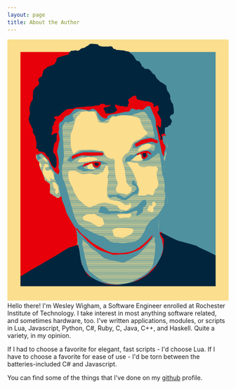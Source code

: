 ```yaml
---
layout: page
title: About the Author
---
```


<img class="mugshot" src="/public/img/stylized.png" title="Low Quality Face">
Hello there! I'm Wesley Wigham, a Software Engineer enrolled at Rochester Institute of Technology. I take interest in most anything software related, and sometimes hardware, too. I've written applications, modules, or scripts in Lua, Javascript, Python, C#, Ruby, C, Java, C++, and Haskell. Quite a variety, in my opinion. 

If I had to choose a favorite for elegant, fast scripts - I'd choose Lua. If I have to choose a favorite for ease of use - I'd be torn between the batteries-included C# and Javascript.  

You can find some of the things that I've done on my [github](https://github.com/weswigham) profile.